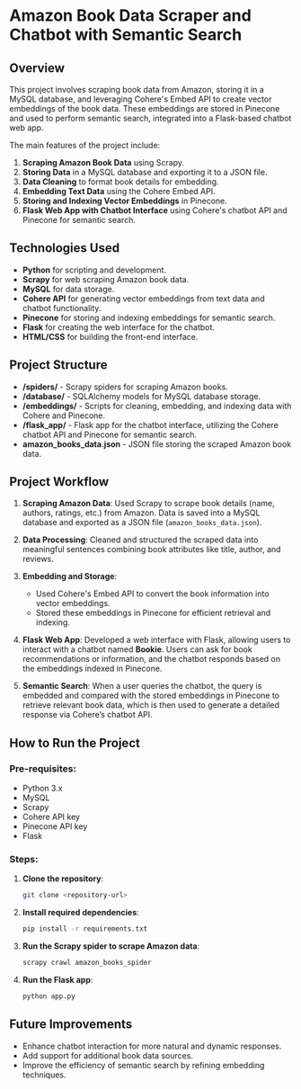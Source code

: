 # Amazon Book Data Scraper and Chatbot with Semantic Search

## Overview
This project involves scraping book data from Amazon, storing it in a MySQL database, and leveraging Cohere's Embed API to create vector embeddings of the book data. These embeddings are stored in Pinecone and used to perform semantic search, integrated into a Flask-based chatbot web app.

The main features of the project include:
1. **Scraping Amazon Book Data** using Scrapy.
2. **Storing Data** in a MySQL database and exporting it to a JSON file.
3. **Data Cleaning** to format book details for embedding.
4. **Embedding Text Data** using the Cohere Embed API.
5. **Storing and Indexing Vector Embeddings** in Pinecone.
6. **Flask Web App with Chatbot Interface** using Cohere's chatbot API and Pinecone for semantic search.

## Technologies Used
- **Python** for scripting and development.
- **Scrapy** for web scraping Amazon book data.
- **MySQL** for data storage.
- **Cohere API** for generating vector embeddings from text data and chatbot functionality.
- **Pinecone** for storing and indexing embeddings for semantic search.
- **Flask** for creating the web interface for the chatbot.
- **HTML/CSS** for building the front-end interface.
  
## Project Structure
- **/spiders/** - Scrapy spiders for scraping Amazon books.
- **/database/** - SQLAlchemy models for MySQL database storage.
- **/embeddings/** - Scripts for cleaning, embedding, and indexing data with Cohere and Pinecone.
- **/flask_app/** - Flask app for the chatbot interface, utilizing the Cohere chatbot API and Pinecone for semantic search.
- **amazon_books_data.json** - JSON file storing the scraped Amazon book data.
  
## Project Workflow
1. **Scraping Amazon Data**: Used Scrapy to scrape book details (name, authors, ratings, etc.) from Amazon. Data is saved into a MySQL database and exported as a JSON file (`amazon_books_data.json`).
  
2. **Data Processing**: Cleaned and structured the scraped data into meaningful sentences combining book attributes like title, author, and reviews.

3. **Embedding and Storage**: 
   - Used Cohere's Embed API to convert the book information into vector embeddings.
   - Stored these embeddings in Pinecone for efficient retrieval and indexing.

4. **Flask Web App**: Developed a web interface with Flask, allowing users to interact with a chatbot named **Bookie**. Users can ask for book recommendations or information, and the chatbot responds based on the embeddings indexed in Pinecone.

5. **Semantic Search**: When a user queries the chatbot, the query is embedded and compared with the stored embeddings in Pinecone to retrieve relevant book data, which is then used to generate a detailed response via Cohere’s chatbot API.

## How to Run the Project
### Pre-requisites:
- Python 3.x
- MySQL
- Scrapy
- Cohere API key
- Pinecone API key
- Flask

### Steps:
1. **Clone the repository**:
    ```bash
    git clone <repository-url>
    ```
2. **Install required dependencies**:
    ```bash
    pip install -r requirements.txt
    ```
3. **Run the Scrapy spider to scrape Amazon data**:
    ```bash
    scrapy crawl amazon_books_spider
    ```
4. **Run the Flask app**:
    ```bash
    python app.py
    ```

## Future Improvements
- Enhance chatbot interaction for more natural and dynamic responses.
- Add support for additional book data sources.
- Improve the efficiency of semantic search by refining embedding techniques.
